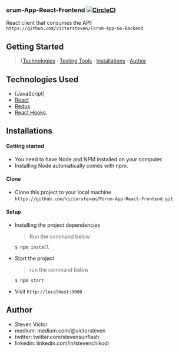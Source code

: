 
### orum-App-React-Frontend [![CircleCI](https://circleci.com/gh/victorsteven/Forum-App-React-Frontend.svg?style=svg)](https://circleci.com/gh/victorsteven/Forum-App-React-Frontend)


React client that consumes the API: `https://github.com/victorsteven/Forum-App-Go-Backend`

## Getting Started

> [[Technologies](#technologies-used) &middot; [Testing Tools](#testing-tools) &middot; [Installations](#installations)  &middot; [Author](#author)


## Technologies Used

- [JavaScript]
- [React](https://reactjs.org)
- [Redux](https://redux.js.org)
- [React Hooks](https://reactjs.org/docs/hooks-intro.html).


## Installations

#### Getting started

- You need to have Node and NPM installed on your computer.
- Installing Node automatically comes with npm.

#### Clone

- Clone this project to your local machine `https://github.com/victorsteven/Forum-App-React-Frontend.git`

#### Setup

- Installing the project dependencies
  > Run the command below
  ```shell
  $ npm install
  ```
- Start the project
  > run the command below
  ```shell
  $ npm start
  ```
- Visit `http://localhost:3000` 



## Author

- Steven Victor
- medium: medium.com/@victorsteven  
- twitter: twitter.com/stevensunflash  
- linkedin: linkedin.com/in/stevenchikodi